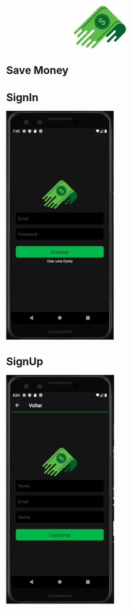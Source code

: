 
<p align="center">
  <img src="Logo.png" />
</p>

# Save Money







# SignIn

![Screenshot](login.PNG)

# SignUp

![Screenshot](cadastro.PNG)
